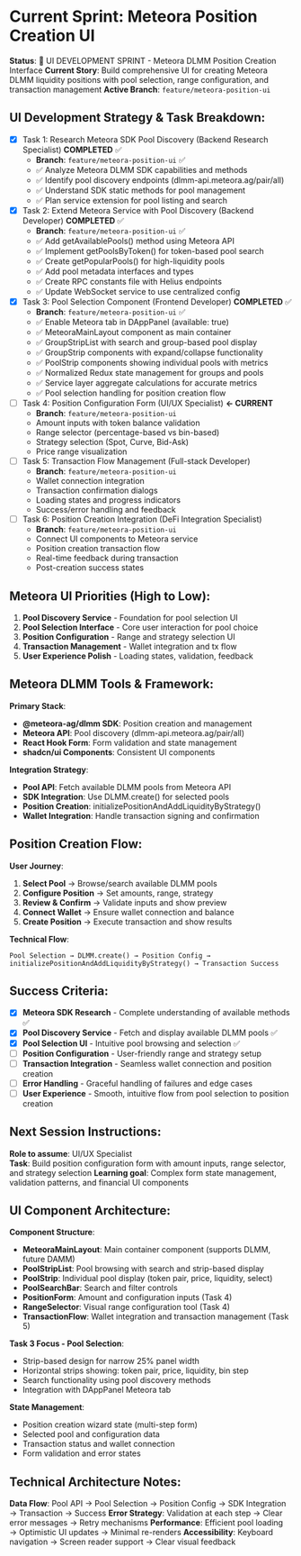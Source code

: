 # Current Sprint: Meteora Position Creation UI

**Status**: 🎨 UI DEVELOPMENT SPRINT - Meteora DLMM Position Creation Interface
**Current Story**: Build comprehensive UI for creating Meteora DLMM liquidity positions with pool selection, range configuration, and transaction management
**Active Branch**: `feature/meteora-position-ui`

## UI Development Strategy & Task Breakdown:
- [x] Task 1: Research Meteora SDK Pool Discovery (Backend Research Specialist) **COMPLETED** ✅
  - **Branch**: `feature/meteora-position-ui` ✅
  - ✅ Analyze Meteora DLMM SDK capabilities and methods
  - ✅ Identify pool discovery endpoints (dlmm-api.meteora.ag/pair/all)
  - ✅ Understand SDK static methods for pool management
  - ✅ Plan service extension for pool listing and search
- [x] Task 2: Extend Meteora Service with Pool Discovery (Backend Developer) **COMPLETED** ✅
  - **Branch**: `feature/meteora-position-ui` ✅
  - ✅ Add getAvailablePools() method using Meteora API
  - ✅ Implement getPoolsByToken() for token-based pool search
  - ✅ Create getPopularPools() for high-liquidity pools
  - ✅ Add pool metadata interfaces and types
  - ✅ Create RPC constants file with Helius endpoints
  - ✅ Update WebSocket service to use centralized config
- [x] Task 3: Pool Selection Component (Frontend Developer) **COMPLETED** ✅
  - **Branch**: `feature/meteora-position-ui` ✅
  - ✅ Enable Meteora tab in DAppPanel (available: true)
  - ✅ MeteoraMainLayout component as main container
  - ✅ GroupStripList with search and group-based pool display
  - ✅ GroupStrip components with expand/collapse functionality
  - ✅ PoolStrip components showing individual pools with metrics
  - ✅ Normalized Redux state management for groups and pools
  - ✅ Service layer aggregate calculations for accurate metrics
  - ✅ Pool selection handling for position creation flow
- [ ] Task 4: Position Configuration Form (UI/UX Specialist) **← CURRENT**
  - **Branch**: `feature/meteora-position-ui`
  - Amount inputs with token balance validation
  - Range selector (percentage-based vs bin-based)
  - Strategy selection (Spot, Curve, Bid-Ask)
  - Price range visualization
- [ ] Task 5: Transaction Flow Management (Full-stack Developer)
  - **Branch**: `feature/meteora-position-ui`
  - Wallet connection integration
  - Transaction confirmation dialogs
  - Loading states and progress indicators
  - Success/error handling and feedback
- [ ] Task 6: Position Creation Integration (DeFi Integration Specialist)
  - **Branch**: `feature/meteora-position-ui`
  - Connect UI components to Meteora service
  - Position creation transaction flow
  - Real-time feedback during transaction
  - Post-creation success states

## Meteora UI Priorities (High to Low):
1. **Pool Discovery Service** - Foundation for pool selection UI
2. **Pool Selection Interface** - Core user interaction for pool choice
3. **Position Configuration** - Range and strategy selection UI
4. **Transaction Management** - Wallet integration and tx flow
5. **User Experience Polish** - Loading states, validation, feedback

## Meteora DLMM Tools & Framework:
**Primary Stack**:
- **@meteora-ag/dlmm SDK**: Position creation and management
- **Meteora API**: Pool discovery (dlmm-api.meteora.ag/pair/all)
- **React Hook Form**: Form validation and state management
- **shadcn/ui Components**: Consistent UI components

**Integration Strategy**:
- **Pool API**: Fetch available DLMM pools from Meteora API
- **SDK Integration**: Use DLMM.create() for selected pools
- **Position Creation**: initializePositionAndAddLiquidityByStrategy()
- **Wallet Integration**: Handle transaction signing and confirmation

## Position Creation Flow:
**User Journey**:
1. **Select Pool** → Browse/search available DLMM pools
2. **Configure Position** → Set amounts, range, strategy
3. **Review & Confirm** → Validate inputs and show preview
4. **Connect Wallet** → Ensure wallet connection and balance
5. **Create Position** → Execute transaction and show results

**Technical Flow**:
```
Pool Selection → DLMM.create() → Position Config → 
initializePositionAndAddLiquidityByStrategy() → Transaction Success
```

## Success Criteria:
- [x] **Meteora SDK Research** - Complete understanding of available methods ✅
- [x] **Pool Discovery Service** - Fetch and display available DLMM pools ✅
- [x] **Pool Selection UI** - Intuitive pool browsing and selection ✅
- [ ] **Position Configuration** - User-friendly range and strategy setup
- [ ] **Transaction Integration** - Seamless wallet connection and position creation
- [ ] **Error Handling** - Graceful handling of failures and edge cases
- [ ] **User Experience** - Smooth, intuitive flow from pool selection to position creation

## Next Session Instructions:
**Role to assume**: UI/UX Specialist  
**Task**: Build position configuration form with amount inputs, range selector, and strategy selection
**Learning goal**: Complex form state management, validation patterns, and financial UI components

## UI Component Architecture:
**Component Structure**:
- **MeteoraMainLayout**: Main container component (supports DLMM, future DAMM)
- **PoolStripList**: Pool browsing with search and strip-based display
- **PoolStrip**: Individual pool display (token pair, price, liquidity, select)
- **PoolSearchBar**: Search and filter controls
- **PositionForm**: Amount and configuration inputs (Task 4)
- **RangeSelector**: Visual range configuration tool (Task 4)
- **TransactionFlow**: Wallet integration and transaction management (Task 5)

**Task 3 Focus - Pool Selection**:
- Strip-based design for narrow 25% panel width
- Horizontal strips showing: token pair, price, liquidity, bin step
- Search functionality using pool discovery methods
- Integration with DAppPanel Meteora tab

**State Management**:
- Position creation wizard state (multi-step form)
- Selected pool and configuration data
- Transaction status and wallet connection
- Form validation and error states

## Technical Architecture Notes:
**Data Flow**: Pool API → Pool Selection → Position Config → SDK Integration → Transaction → Success
**Error Strategy**: Validation at each step → Clear error messages → Retry mechanisms
**Performance**: Efficient pool loading → Optimistic UI updates → Minimal re-renders
**Accessibility**: Keyboard navigation → Screen reader support → Clear visual feedback
